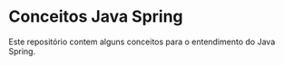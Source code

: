 # Conceitos Java Spring

Este repositório contem alguns conceitos para o entendimento do Java Spring.
